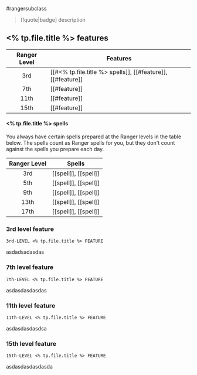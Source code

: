 #rangersubclass

> [!quote|badge] 
> description
## <% tp.file.title %> features
| **Ranger Level** | **Features**                                                |
| :--------------: | ----------------------------------------------------------- |
|       3rd        | [[#<% tp.file.title %> spells]], [[#feature]], [[#feature]] |
|       7th        | [[#feature]]                                                |
|       11th       | [[#feature]]                                                |
|       15th       | [[#feature]]                                                |
#### <% tp.file.title %> spells
You always have certain spells prepared at the Ranger levels in the table below. The spells count as Ranger spells for you, but they don't count against the spells you prepare each day.

| **Ranger Level** | **Spells**           |
| :--------------: | -------------------- |
|       3rd        | [[spell]], [[spell]] |
|       5th        | [[spell]], [[spell]] |
|       9th        | [[spell]], [[spell]] |
|       13th       | [[spell]], [[spell]] |
|       17th       | [[spell]], [[spell]] |

### 3rd level feature
`3rd-LEVEL <% tp.file.title %> FEATURE`

asdadsadasdas
### 7th level feature
`7th-LEVEL <% tp.file.title %> FEATURE`

asdasdasdasdas
### 11th level feature
`11th-LEVEL <% tp.file.title %> FEATURE`

asdasdasdasdsa
### 15th level feature
`15th-LEVEL <% tp.file.title %> FEATURE`

asdasdasdasdasda
